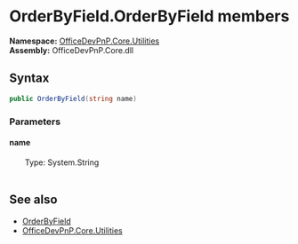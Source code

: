 # OrderByField.OrderByField members 
  

**Namespace:** [OfficeDevPnP.Core.Utilities](OfficeDevPnP.Core.Utilities.md)  
**Assembly:** OfficeDevPnP.Core.dll  
## Syntax
```C#
public OrderByField(string name)
```
### Parameters
#### name  
&emsp;&emsp;Type: System.String  
&emsp;&emsp;  


## See also
- [OrderByField](OfficeDevPnP.Core.Utilities.OrderByField.md)
- [OfficeDevPnP.Core.Utilities](OfficeDevPnP.Core.Utilities.md)
